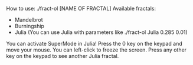 How to use:
./fract-ol [NAME OF FRACTAL]
Available fractals: 
  - Mandelbrot
  - Burningship
  - Julia (You can use Julia with parameters like ./fract-ol Julia 0.285 0.01)

You can activate SuperMode in Julia! 
Press the 0 key on the keypad and move your mouse. You can left-click to freeze the screen. Press any other key on the keypad to see another Julia fractal.
